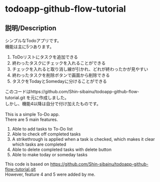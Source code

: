 # todoapp-github-flow-tutorial

## 説明/Description  
シンプルなTodoアプリです。<br>
機能は主に5つあります。
1. ToDoリストにタスクを追加できる  
2. 終わったタスクにチェックを入れることができる
3. チェックを入れると取り消し線が引かれ、どれが終わったかが見やすい
4. 終わったタスクを削除ボタンで画面から削除できる
5. タスクをTodayとSomedayに分けることができる<br>

このコードはhttps://github.com/Shin-sibainu/todoapp-github-flow-tutorial.git を元に作成しました。<br>
しかし、機能4以降は自分で付け加えたものです。<br>
<br>
This is a simple To-Do app.<br>
There are 5 main features.<br>
  1. Able to add tasks to To-Do list<br>
  2. Able to check off completed tasks<br>
  3. A strikethrough is applied when a task is checked, which makes it clear which tasks are completed<br>
  4. Able to delete completed tasks with delete button
  5. Able to make today or someday tasks<br>

This code is based on https://github.com/Shin-sibainu/todoapp-github-flow-tutorial.git <br>
However, feature 4 and 5 were added by me.
